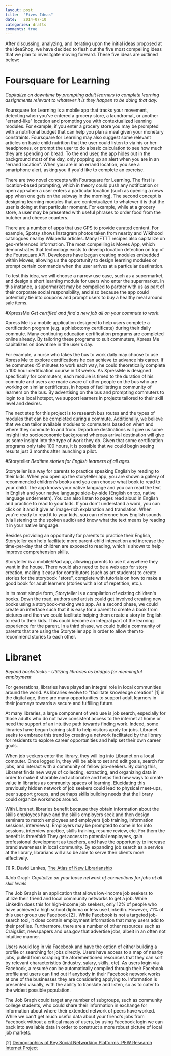 ```yaml
---
layout: post
title:  "Fives Ideas"
date:   2014-07-10
categories: drafts
comments: true
---
```


After discussing, analyzing, and iterating upon the initial ideas proposed at the IdeaShop, we have decided to flesh out the five most compelling ideas that we plan to invesitgate moving forward. These five ideas are outlined below:

# Foursquare for Learning
_Capitalize on downtime by prompting adult learners to complete learning assignments relevant to whatever it is they happen to be doing that day._

Foursquare for Learning is a mobile app that tracks your movement, detecting when you've entered a grocery store, a laundromat, or another "errand-like" location and prompting you with contextualized learning modules. For example, if you enter a grocery store you may be prompted with a nutritional budget that can help you plan a meal given your monetary constraints. Foursquare for Learning may also suggest some relevant articles on basic child nutrition that the user could listen to via his or her headphones, or prompt the user to do a basic calculation to see how much they are spending on bread. To the end user, the app hides out in the background most of the day, only popping up an alert when you are in an "errand location".  When you are in an errand location, you see a smartphone alert, asking you if you'd like to complete an exercise. 

There are two novel concepts with Foursquare for Learning. The first is location-based prompting, which in theory could push any notification or open app when a user enters a particular location (such as opening a news app when one gets on the subway in the morning). The second concept is designing learning modules that are contextualized to whatever it is that the user is doing at that particular moment. For example, while at a grocery store, a user may be presented with useful phrases to order food from the butcher and cheese counters.

There are a number of apps that use GPS to provide curated content. For example, Spotsy shows Instagram photos taken from nearby and Wikihood catalogues nearby Wikipedia articles. Many IFTTT recipes also capitalize on geo-referenced information. The most compelling is Moves App, which demonstrates that technology exists to develop location detection on top of the Foursquare API. Developers have begun creating modules embedded within Moves, allowing us the opportunity to design learning modules or prompt certain commands when the user arrives at a particular destination.

To test this idea, we will choose a narrow use case, such as a supermarket, and design a short learning module for users who enter the supermarket. In this instance, a supermarket may be compelled to partner with us as part of their corporate social responsibility, and also because the app could potentially tie into coupons and prompt users to buy a healthy meal around sale items.

#XpressMe
_Get certified and find a new job all on your commute to work._

Xpress Me is a mobile application designed to help users complete a certification program (e.g. a phlebotomy certificate) during their daily commute. Many continuing education certification programs are completed online already. By tailoring these programs to suit commuters,  Xpress Me capitalizes on downtime in the user's day. 

For example, a nurse who takes the bus to work daily may choose to use Xpress Me to explore certifications he can achieve to advance his career. If he commutes 45 minutes to work each way, he could theoretically complete a 100 hour certification course in 13 weeks. As XpressMe is designed specifically for commuters, each module is timed to the duration of his commute and users are made aware of other people on the bus who are working on similar certificates, in hopes of facilitating a community of learners on the bus. By advertising on the bus and prompting commuters to login to a local hotspot, we support learners in projects tailored to their skill level and desires.

The next step for this project is to research bus routes and the types of modules that can be completed during a commute. Additionally, we believe that we can tailor available modules to commuters based on when and where they commute to and from. Departure destinations will give us some insight into socioeconomic background whereas arrival destination will give us some insight into the type of work they do. Given that some certification programs only take 100 hours, it is possible that we could begin seeing results just 3 months after launching a pilot.

#Storyteller
_Bedtime stories for English learners of all ages._

Storyteller is a way for parents to practice speaking English by reading to their kids. When you open up the storyteller app, you are shown a gallery of recommended children's books and you can choose what book to read to your child. The app knows your native language and you can read the text in English and your native language side-by-side (English on top, native language underneath). You can also listen to pages read aloud in English and practice to read to your kids. If you don't understand a word, you can click on it and it give an image-rich explanation and translation. When you're ready to read it to your kids, you can reference how English sounds (via listening to the spoken audio) and know what the text means by reading it in your native language.

Besides providing an opportunity for parents to practice their English, Storyteller can help facilitate more parent-child interaction and increase the time-per-day that children are exposed to reading, which is shown to help improve comprehension skills.

Storyteller is a mobile/iPad app, allowing parents to use it anywhere they want in the house. There would also need to be a web app for story creation, making it easy for contributors (such as art students) to create stories for the storybook "store", complete with tutorials on how to make a good book for adult learners (stories with a lot of repetition, etc.). 

In its most simple form, Storyteller is a compilation of existing children's books. Down the road, authors and artists could get involved creating new books using a storybook-making web app. As a second phase, we could create an interface such that it is easy for a parent to create a book from pictures and then we could facilitate helping them create a story in English to read to their kids. This could become an integral part of the learning experience for the parent.  In a third phase, we could build a community of parents that are using the Storyteller app in order to allow them to recommend stories to each other.

# Libranet
_Beyond bookstacks - Utilizing libraries as bridges for meaningful employment_

For generations, libraries have played an integral role in local communities around the world. As libraries evolve to "facilitate knowledge creation" [1] in the digital age, there are many opportunities to support adult learners in their journeys towards a secure and fulfilling future.

At many libraries, a large component of web use is job search, especially for those adults who do not have consistent access to the internet at home or need the support of an intuitive path towards finding work. Indeed, some libraries have begun training staff to help visitors apply for jobs. Libranet seeks to embrace this trend by creating a network facilitated by the library for residents to explore career opportunities and help set their own career goals. 

When job seekers enter the library, they will log into Libranet on a local computer. Once logged in, they will be able to set and edit goals, search for jobs, and interact with a community of fellow job-seekers.  By doing this, Libranet finds new ways of collecting, extracting, and organizing data in order to make it sharable and actionable and helps find new ways to create value in libraries as community spaces of learning. Elucidating this previously hidden network of job seekers could lead to physical meet-ups, peer support groups, and perhaps skills building needs that the library could organize workshops around. 

With Libranet, libraries benefit because they obtain information about the skills employees have and the skills employers seek and then design seminars to match employees and employers (job training, information sessions, interviews). Employers may be prompted to come in for info sessions, interview practice, skills training, resume review, etc. For them the benefit is threefold: They get access to potential employees, gain professional development as teachers, and have the opportunity to increase brand awareness in local community. By expanding job search as a service at the library, librarians will also be able to serve their clients more effectively. 

[1] R. David Lankes, [The Atlas of New Librarianship](http://mitpress.mit.edu/books/atlas-new-librarianship)

#Job Graph
_Capitalize on your loose network of connections for jobs at all skill levels_

The Job Graph is an application that allows low-income job seekers to utilize their friend and local community networks to get a job. While LinkedIn does this for high-income job seekers, only 12% of people who have achieved a high school diploma or less use LinkedIn.  However, 71% of this user group use Facebook [2] . While Facebook is not a targeted job-search tool, it does contain employment information that many users add to their profiles. Furthermore, there are a number of other resources such as Craigslist, newspapers and usa.gov that advertise jobs, albeit in an often not intuitive manner.

Users would log in via Facebook and have the option of either building a profile or searching for jobs directly. Users have access to a map of nearby jobs, pulled from scraping the aforementioned resources that they can sort by relevant characteristics (industry, salary, skills, etc). As users login via Facebook, a resumé can be automatically compiled through their Facebook profile and users can find out if anybody in their Facebook network works at one of the businesses they are considering applying to. Information is presented visually, with the ability to translate and listen, so as to cater to the widest possible population.

The Job Graph could target any number of subgroups, such as community college students, who could share their information in exchange for information about where their extended network of peers have worked. While we can't get much useful data about your friend's jobs from Facebook without a critical mass of users, by using Facebook login we can back into available data in order to construct a more robust picture of local job markets. 

[2] [Demographics of Key Social Networking Platforms, PEW Research Internet Project](http://www.pewinternet.org/2013/12/30/demographics-of-key-social-networking-platforms/)

